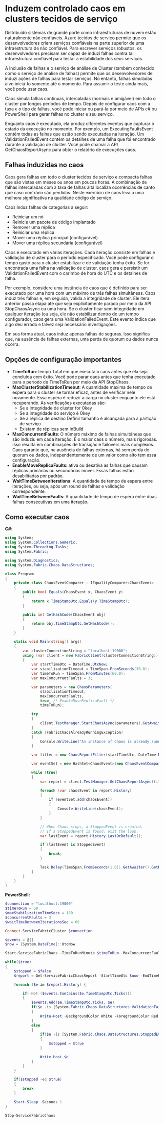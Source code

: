 <properties
   pageTitle="Induzem caos em clusters de serviço tecidos | Microsoft Azure"
   description="Usando APIs de serviço de análise de Cluster e inclusão de falhas para gerenciar caos no cluster."
   services="service-fabric"
   documentationCenter=".net"
   authors="motanv"
   manager="rsinha"
   editor="toddabel"/>

<tags
   ms.service="service-fabric"
   ms.devlang="dotnet"
   ms.topic="article"
   ms.tgt_pltfrm="NA"
   ms.workload="NA"
   ms.date="09/19/2016"
   ms.author="motanv"/>

# <a name="induce-controlled-chaos-in-service-fabric-clusters"></a>Induzem controlado caos em clusters tecidos de serviço
Distribuído sistemas de grande porte como infraestruturas de nuvem estão naturalmente não confiáveis. Azure tecidos de serviço permite que os desenvolvedores criem serviços confiáveis na parte superior de uma infraestrutura de não confiável. Para escrever serviços robustos, os desenvolvedores precisam ser capaz de induzi falhas contra tal infraestrutura confiável para testar a estabilidade dos seus serviços.

A inclusão de falhas e o serviço de análise de Cluster (também conhecido como o serviço de análise de falhas) permite que os desenvolvedores de induzi ações de falhas para testar serviços. No entanto, falhas simuladas alvo iniciá-lo somente até o momento. Para assumir o teste ainda mais, você pode usar caos.

Caos simula falhas contínuas, intercaladas (normais e amigável) em todo o cluster por longos períodos de tempo. Depois de configurar caos com a taxa e o tipo de falhas, você pode iniciar ou pará-la por meio de APIs c# ou PowerShell para gerar falhas no cluster e seu serviço.

Enquanto caos é executado, ela produz diferentes eventos que capturar o estado da execução no momento. Por exemplo, um ExecutingFaultsEvent contém todas as falhas que estão sendo executadas na iteração. Um ValidationFailedEvent contém os detalhes de uma falha que foi encontrado durante a validação de cluster. Você pode chamar a API GetChaosReportAsync para obter o relatório de execuções caos.

## <a name="faults-induced-in-chaos"></a>Falhas induzidas no caos
Caos gera falhas em todo o cluster tecidos de serviço e compacta falhas que são vistas em meses ou anos em poucas horas. A combinação de falhas intercaladas com a taxa de falhas alta localiza ocorrências de canto que caso contrário são perdidas. Neste exercício de caos leva a uma melhora significativa na qualidade código do serviço.

Caos induz falhas de categorias a seguir:

 - Reiniciar um nó
 - Reinicie um pacote de código implantado
 - Remover uma réplica
 - Reiniciar uma réplica
 - Mover uma réplica principal (configurável)
 - Mover uma réplica secundária (configurável)

Caos é executado em várias iterações. Cada iteração consiste em falhas e validação de cluster para o período especificado. Você pode configurar o tempo gasto para o cluster estabilizar e de validação tenha êxito. Se for encontrada uma falha na validação de cluster, caos gera e persistir um ValidationFailedEvent com o carimbo de hora do UTC e os detalhes de falha.

Por exemplo, considere uma instância de caos que é definido para ser executado por uma hora com um máximo de três falhas simultâneas. Caos induz três falhas e, em seguida, valida a integridade de cluster. Ele itera anterior passa etapa até que seja explicitamente parado por meio da API StopChaosAsync ou uma hora. Se o cluster ficar sem integridade em qualquer iteração (ou seja, ele não estabilizar dentro de um tempo configurado), caos gera uma ValidationFailedEvent. Este evento indica que algo deu errado e talvez seja necessário investigações.

Em sua forma atual, caos induz apenas falhas de seguras. Isso significa que, na ausência de falhas externas, uma perda de quorum ou dados nunca ocorra.

## <a name="important-configuration-options"></a>Opções de configuração importantes
 - **TimeToRun**: tempo Total em que executa o caos antes que ela seja concluída com êxito. Você pode parar caos antes que tenha executado para o período de TimeToRun por meio da API StopChaos.
 - **MaxClusterStabilizationTimeout**: A quantidade máxima de tempo de espera para o cluster se tornar eficaz, antes de verificar nele novamente. Essa espera é reduzir a carga no cluster enquanto ele está recuperando. As verificações executadas são:
    - Se a integridade de cluster for Okey
    - Se a integridade do serviço é Okey
    - Se a réplica de destino Definir tamanho é alcançada para a partição de serviço
    - Existam de réplicas sem InBuild
 - **MaxConcurrentFaults**: O número máximo de falhas simultâneas que são induziu em cada iteração. É o maior caos o número, mais rigorosas. Isso resulta em combinações de transição e failovers mais complexos. Caos garante que, na ausência de falhas externas, há sem perda de quorum ou dados, independentemente de um valor como alto tem essa configuração.
 - **EnableMoveReplicaFaults**: ativa ou desativa as falhas que causam réplicas primárias ou secundárias mover. Essas falhas estão desabilitadas por padrão.
 - **WaitTimeBetweenIterations**: A quantidade de tempo de espera entre iterações, ou seja, após um round de falhas e validação correspondente.
 - **WaitTimeBetweenFaults**: A quantidade de tempo de espera entre duas falhas consecutivas em uma iteração.

## <a name="how-to-run-chaos"></a>Como executar caos
**C#:**

```csharp
using System;
using System.Collections.Generic;
using System.Threading.Tasks;
using System.Fabric;

using System.Diagnostics;
using System.Fabric.Chaos.DataStructures;

class Program
{
    private class ChaosEventComparer : IEqualityComparer<ChaosEvent>
    {
        public bool Equals(ChaosEvent x, ChaosEvent y)
        {
            return x.TimeStampUtc.Equals(y.TimeStampUtc);
        }

        public int GetHashCode(ChaosEvent obj)
        {
            return obj.TimeStampUtc.GetHashCode();
        }
    }

    static void Main(string[] args)
    {
        var clusterConnectionString = "localhost:19000";
        using (var client = new FabricClient(clusterConnectionString))
        {
            var startTimeUtc = DateTime.UtcNow;
            var stabilizationTimeout = TimeSpan.FromSeconds(30.0);
            var timeToRun = TimeSpan.FromMinutes(60.0);
            var maxConcurrentFaults = 3;

            var parameters = new ChaosParameters(
                stabilizationTimeout,
                maxConcurrentFaults,
                true, /* EnableMoveReplicaFault */
                timeToRun);

            try
            {
                client.TestManager.StartChaosAsync(parameters).GetAwaiter().GetResult();
            }
            catch (FabricChaosAlreadyRunningException)
            {
                Console.WriteLine("An instance of Chaos is already running in the cluster.");
            }

            var filter = new ChaosReportFilter(startTimeUtc, DateTime.MaxValue);

            var eventSet = new HashSet<ChaosEvent>(new ChaosEventComparer());

            while (true)
            {
                var report = client.TestManager.GetChaosReportAsync(filter).GetAwaiter().GetResult();

                foreach (var chaosEvent in report.History)
                {
                    if (eventSet.add(chaosEvent))
                    {
                        Console.WriteLine(chaosEvent);
                    }
                }

                // When Chaos stops, a StoppedEvent is created.
                // If a StoppedEvent is found, exit the loop.
                var lastEvent = report.History.LastOrDefault();

                if (lastEvent is StoppedEvent)
                {
                    break;
                }

                Task.Delay(TimeSpan.FromSeconds(1.0)).GetAwaiter().GetResult();
            }
        }
    }
}
```
**PowerShell:**

```powershell
$connection = "localhost:19000"
$timeToRun = 60
$maxStabilizationTimeSecs = 180
$concurrentFaults = 3
$waitTimeBetweenIterationsSec = 60

Connect-ServiceFabricCluster $connection

$events = @{}
$now = [System.DateTime]::UtcNow

Start-ServiceFabricChaos -TimeToRunMinute $timeToRun -MaxConcurrentFaults $concurrentFaults -MaxClusterStabilizationTimeoutSec $maxStabilizationTimeSecs -EnableMoveReplicaFaults -WaitTimeBetweenIterationsSec $waitTimeBetweenIterationsSec

while($true)
{
    $stopped = $false
    $report = Get-ServiceFabricChaosReport -StartTimeUtc $now -EndTimeUtc ([System.DateTime]::MaxValue)

    foreach ($e in $report.History) {

        if(-Not ($events.Contains($e.TimeStampUtc.Ticks)))
        {
            $events.Add($e.TimeStampUtc.Ticks, $e)
            if($e -is [System.Fabric.Chaos.DataStructures.ValidationFailedEvent])
            {
                Write-Host -BackgroundColor White -ForegroundColor Red $e
            }
            else
            {
                if($e -is [System.Fabric.Chaos.DataStructures.StoppedEvent])
                {
                    $stopped = $true
                }

                Write-Host $e
            }
        }
    }

    if($stopped -eq $true)
    {
        break
    }

    Start-Sleep -Seconds 1
}

Stop-ServiceFabricChaos
```
